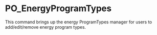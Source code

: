 # PO_EnergyProgramTypes

This command brings up the energy ProgramTypes manager for users to add/edit/remove energy program types.
